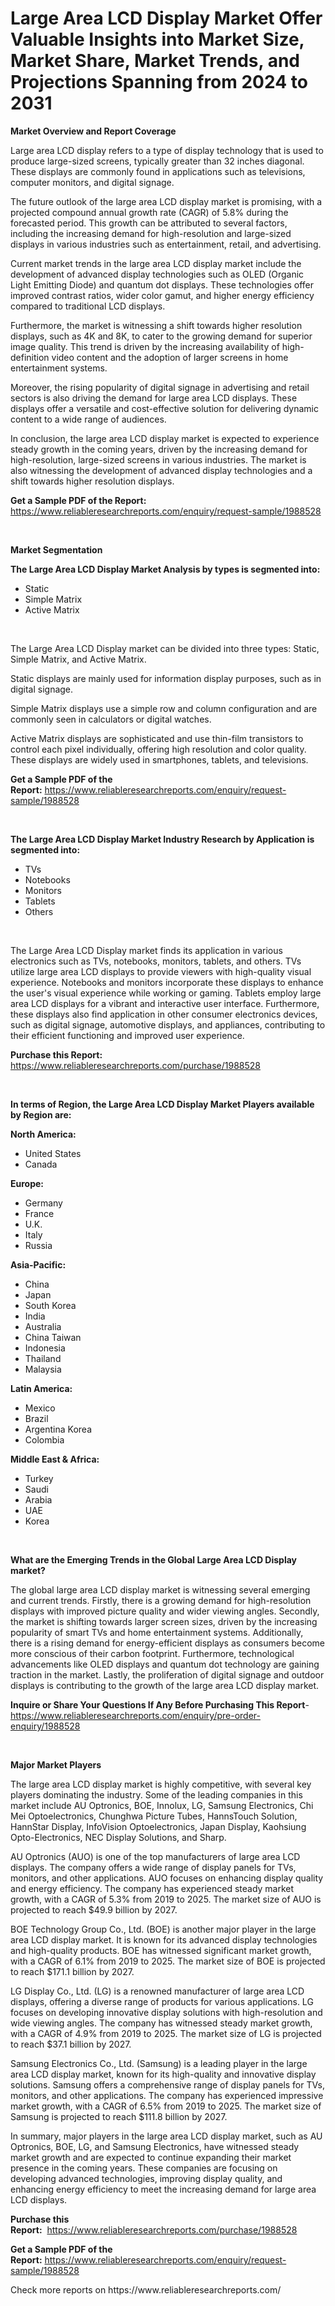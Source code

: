 <p><h1>Large Area LCD Display Market Offer Valuable Insights into Market Size, Market Share, Market Trends, and Projections Spanning from 2024 to 2031</h1></p><p><strong>Market Overview and Report Coverage</strong></p>
<p><p>Large area LCD display refers to a type of display technology that is used to produce large-sized screens, typically greater than 32 inches diagonal. These displays are commonly found in applications such as televisions, computer monitors, and digital signage.</p><p>The future outlook of the large area LCD display market is promising, with a projected compound annual growth rate (CAGR) of 5.8% during the forecasted period. This growth can be attributed to several factors, including the increasing demand for high-resolution and large-sized displays in various industries such as entertainment, retail, and advertising.</p><p>Current market trends in the large area LCD display market include the development of advanced display technologies such as OLED (Organic Light Emitting Diode) and quantum dot displays. These technologies offer improved contrast ratios, wider color gamut, and higher energy efficiency compared to traditional LCD displays.</p><p>Furthermore, the market is witnessing a shift towards higher resolution displays, such as 4K and 8K, to cater to the growing demand for superior image quality. This trend is driven by the increasing availability of high-definition video content and the adoption of larger screens in home entertainment systems.</p><p>Moreover, the rising popularity of digital signage in advertising and retail sectors is also driving the demand for large area LCD displays. These displays offer a versatile and cost-effective solution for delivering dynamic content to a wide range of audiences.</p><p>In conclusion, the large area LCD display market is expected to experience steady growth in the coming years, driven by the increasing demand for high-resolution, large-sized screens in various industries. The market is also witnessing the development of advanced display technologies and a shift towards higher resolution displays.</p></p>
<p><strong>Get a Sample PDF of the Report:</strong> <a href="https://www.reliableresearchreports.com/enquiry/request-sample/1988528">https://www.reliableresearchreports.com/enquiry/request-sample/1988528</a></p>
<p>&nbsp;</p>
<p><strong>Market Segmentation</strong></p>
<p><strong>The Large Area LCD Display Market Analysis by types is segmented into:</strong></p>
<p><ul><li>Static</li><li>Simple Matrix</li><li>Active Matrix</li></ul></p>
<p>&nbsp;</p>
<p><p>The Large Area LCD Display market can be divided into three types: Static, Simple Matrix, and Active Matrix. </p><p>Static displays are mainly used for information display purposes, such as in digital signage. </p><p>Simple Matrix displays use a simple row and column configuration and are commonly seen in calculators or digital watches. </p><p>Active Matrix displays are sophisticated and use thin-film transistors to control each pixel individually, offering high resolution and color quality. These displays are widely used in smartphones, tablets, and televisions.</p></p>
<p><strong>Get a Sample PDF of the Report:</strong>&nbsp;<a href="https://www.reliableresearchreports.com/enquiry/request-sample/1988528">https://www.reliableresearchreports.com/enquiry/request-sample/1988528</a></p>
<p>&nbsp;</p>
<p><strong>The Large Area LCD Display Market Industry Research by Application is segmented into:</strong></p>
<p><ul><li>TVs</li><li>Notebooks</li><li>Monitors</li><li>Tablets</li><li>Others</li></ul></p>
<p>&nbsp;</p>
<p><p>The Large Area LCD Display market finds its application in various electronics such as TVs, notebooks, monitors, tablets, and others. TVs utilize large area LCD displays to provide viewers with high-quality visual experience. Notebooks and monitors incorporate these displays to enhance the user's visual experience while working or gaming. Tablets employ large area LCD displays for a vibrant and interactive user interface. Furthermore, these displays also find application in other consumer electronics devices, such as digital signage, automotive displays, and appliances, contributing to their efficient functioning and improved user experience.</p></p>
<p><strong>Purchase this Report:</strong>&nbsp; <a href="https://www.reliableresearchreports.com/purchase/1988528">https://www.reliableresearchreports.com/purchase/1988528</a></p>
<p>&nbsp;</p>
<p><strong>In terms of Region, the Large Area LCD Display Market Players available by Region are:</strong></p>
<p>
    <p> <strong> North America: </strong>
        <ul>
            <li>United States</li>
            <li>Canada</li>
        </ul>
        </p> 
    <p> <strong> Europe: </strong>
        <ul>
            <li>Germany</li>
            <li>France</li>
            <li>U.K.</li>
            <li>Italy</li>
            <li>Russia</li>
        </ul>
        </p> 
    <p> <strong> Asia-Pacific: </strong>
        <ul>
            <li>China</li>
            <li>Japan</li>
            <li>South Korea</li>
            <li>India</li>
            <li>Australia</li>
            <li>China Taiwan</li>
            <li>Indonesia</li>
            <li>Thailand</li>
            <li>Malaysia</li>
        </ul>
        </p> 
    <p> <strong> Latin America: </strong>
        <ul>
            <li>Mexico</li>
            <li>Brazil</li>
            <li>Argentina Korea</li>
            <li>Colombia</li>
        </ul>
        </p> 
    <p> <strong> Middle East & Africa: </strong>
        <ul>
            <li>Turkey</li>
            <li>Saudi</li>
            <li>Arabia</li>
            <li>UAE</li>
            <li>Korea</li>
        </ul>
    </p>
    </p>
<p>&nbsp;</p>
<p><strong>What are the Emerging Trends in the Global Large Area LCD Display market?</strong></p>
<p><p>The global large area LCD display market is witnessing several emerging and current trends. Firstly, there is a growing demand for high-resolution displays with improved picture quality and wider viewing angles. Secondly, the market is shifting towards larger screen sizes, driven by the increasing popularity of smart TVs and home entertainment systems. Additionally, there is a rising demand for energy-efficient displays as consumers become more conscious of their carbon footprint. Furthermore, technological advancements like OLED displays and quantum dot technology are gaining traction in the market. Lastly, the proliferation of digital signage and outdoor displays is contributing to the growth of the large area LCD display market.</p></p>
<p><strong>Inquire or Share Your Questions If Any Before Purchasing This Report</strong>- <a href="https://www.reliableresearchreports.com/enquiry/pre-order-enquiry/1988528">https://www.reliableresearchreports.com/enquiry/pre-order-enquiry/1988528</a></p>
<p>&nbsp;</p>
<p><strong>Major Market Players</strong></p>
<p><p>The large area LCD display market is highly competitive, with several key players dominating the industry. Some of the leading companies in this market include AU Optronics, BOE, Innolux, LG, Samsung Electronics, Chi Mei Optoelectronics, Chunghwa Picture Tubes, HannsTouch Solution, HannStar Display, InfoVision Optoelectronics, Japan Display, Kaohsiung Opto-Electronics, NEC Display Solutions, and Sharp.</p><p>AU Optronics (AUO) is one of the top manufacturers of large area LCD displays. The company offers a wide range of display panels for TVs, monitors, and other applications. AUO focuses on enhancing display quality and energy efficiency. The company has experienced steady market growth, with a CAGR of 5.3% from 2019 to 2025. The market size of AUO is projected to reach $49.9 billion by 2027.</p><p>BOE Technology Group Co., Ltd. (BOE) is another major player in the large area LCD display market. It is known for its advanced display technologies and high-quality products. BOE has witnessed significant market growth, with a CAGR of 6.1% from 2019 to 2025. The market size of BOE is projected to reach $171.1 billion by 2027.</p><p>LG Display Co., Ltd. (LG) is a renowned manufacturer of large area LCD displays, offering a diverse range of products for various applications. LG focuses on developing innovative display solutions with high-resolution and wide viewing angles. The company has witnessed steady market growth, with a CAGR of 4.9% from 2019 to 2025. The market size of LG is projected to reach $37.1 billion by 2027.</p><p>Samsung Electronics Co., Ltd. (Samsung) is a leading player in the large area LCD display market, known for its high-quality and innovative display solutions. Samsung offers a comprehensive range of display panels for TVs, monitors, and other applications. The company has experienced impressive market growth, with a CAGR of 6.5% from 2019 to 2025. The market size of Samsung is projected to reach $111.8 billion by 2027.</p><p>In summary, major players in the large area LCD display market, such as AU Optronics, BOE, LG, and Samsung Electronics, have witnessed steady market growth and are expected to continue expanding their market presence in the coming years. These companies are focusing on developing advanced technologies, improving display quality, and enhancing energy efficiency to meet the increasing demand for large area LCD displays.</p></p>
<p><strong>Purchase this Report:</strong>&nbsp;&nbsp;<a href="https://www.reliableresearchreports.com/purchase/1988528">https://www.reliableresearchreports.com/purchase/1988528</a></p>
<p></p>
<p><strong>Get a Sample PDF of the Report:</strong>&nbsp;<a href="https://www.reliableresearchreports.com/enquiry/request-sample/1988528">https://www.reliableresearchreports.com/enquiry/request-sample/1988528</a></p>
<p>Check more reports on https://www.reliableresearchreports.com/</p>